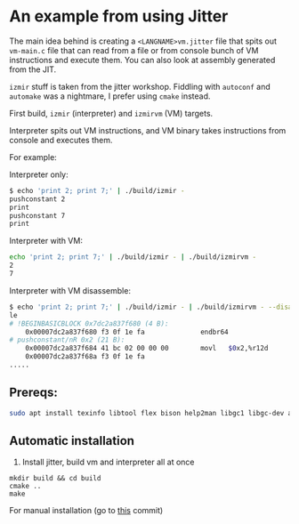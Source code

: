 # An example from using Jitter

The main idea behind is creating a `<LANGNAME>vm.jitter` file that spits out `vm-main.c` file that can read from a file or from console bunch of VM instructions and execute them. You can also look at assembly generated from the JIT.

`izmir` stuff is taken from the jitter workshop. Fiddling with `autoconf` and `automake` was a nightmare, I prefer using `cmake` instead.

First build, `izmir` (interpreter) and `izmirvm` (VM) targets.

Interpreter spits out VM instructions, and VM binary takes instructions from console and executes them.

For example:

Interpreter only:

```sh
$ echo 'print 2; print 7;' | ./build/izmir -
pushconstant 2
print
pushconstant 7
print
```

Interpreter with VM:

```sh
echo 'print 2; print 7;' | ./build/izmir - | ./build/izmirvm -
2
7
```

Interpreter with VM disassemble:

```sh
$ echo 'print 2; print 7;' | ./build/izmir - | ./build/izmirvm - --disassemb
le
# !BEGINBASICBLOCK 0x7dc2a837f680 (4 B):
    0x00007dc2a837f680 f3 0f 1e fa          	endbr64
# pushconstant/nR 0x2 (21 B):
    0x00007dc2a837f684 41 bc 02 00 00 00    	movl   $0x2,%r12d
    0x00007dc2a837f68a f3 0f 1e fa
.....
```

## Prereqs:

```sh
sudo apt install texinfo libtool flex bison help2man libgc1 libgc-dev autoconf automake cmake
```

## Automatic installation

1. Install jitter, build vm and interpreter all at once

```
mkdir build && cd build
cmake ..
make
```

For manual installation (go to [this](https://github.com/trickster/jitter-using-cmake/tree/3988147a90f68a89930facafc417adae4663f14c) commit)

